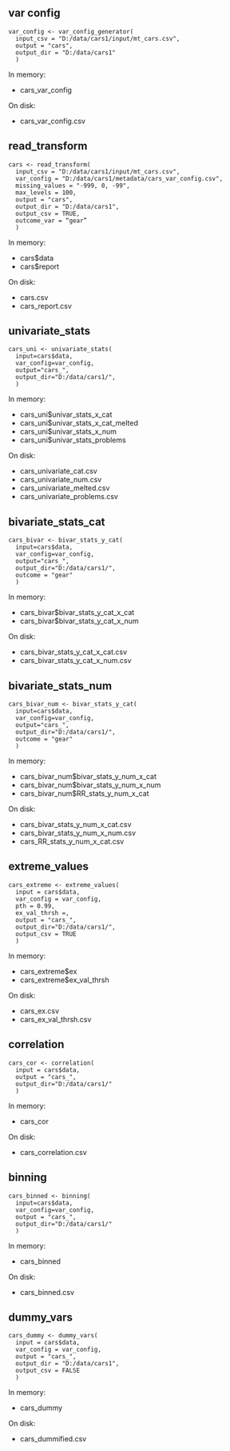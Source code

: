 ## var config
```
var_config <- var_config_generator(
  input_csv = "D:/data/cars1/input/mt_cars.csv",
  output = "cars",
  output_dir = "D:/data/cars1"
  )
```
In memory:
* cars_var_config

On disk:
* cars_var_config.csv

## read_transform
```
cars <- read_transform(
  input_csv = "D:/data/cars1/input/mt_cars.csv",
  var_config = "D:/data/cars1/metadata/cars_var_config.csv",
  missing_values = "-999, 0, -99",
  max_levels = 100,
  output = "cars",
  output_dir = "D:/data/cars1",
  output_csv = TRUE,
  outcome_var = “gear”
  )
```
In memory:
* cars$data
* cars$report

On disk:
* cars.csv
* cars_report.csv

## univariate_stats
```
cars_uni <- univariate_stats(
  input=cars$data,
  var_config=var_config,
  output="cars_",
  output_dir="D:/data/cars1/",
  )  
```
In memory:
* cars_uni$univar_stats_x_cat
* cars_uni$univar_stats_x_cat_melted
* cars_uni$univar_stats_x_num
* cars_uni$univar_stats_problems

On disk:
* cars_univariate_cat.csv
* cars_univariate_num.csv
* cars_univariate_melted.csv
* cars_univariate_problems.csv

## bivariate_stats_cat
```
cars_bivar <- bivar_stats_y_cat(
  input=cars$data,
  var_config=var_config,
  output="cars_",
  output_dir="D:/data/cars1/",
  outcome = "gear"
  )
```

In memory:
* cars_bivar$bivar_stats_y_cat_x_cat
* cars_bivar$bivar_stats_y_cat_x_num

On disk:
* cars_bivar_stats_y_cat_x_cat.csv
* cars_bivar_stats_y_cat_x_num.csv

## bivariate_stats_num
```
cars_bivar_num <- bivar_stats_y_cat(
  input=cars$data,
  var_config=var_config,
  output="cars_",
  output_dir="D:/data/cars1/",
  outcome = "gear"
  )
```  

In memory:
* cars_bivar_num$bivar_stats_y_num_x_cat
* cars_bivar_num$bivar_stats_y_num_x_num
* cars_bivar_num$RR_stats_y_num_x_cat

On disk:
* cars_bivar_stats_y_num_x_cat.csv
* cars_bivar_stats_y_num_x_num.csv
* cars_RR_stats_y_num_x_cat.csv

## extreme_values
```
cars_extreme <- extreme_values(
  input = cars$data,
  var_config = var_config,
  pth = 0.99,
  ex_val_thrsh =,
  output = "cars_",
  output_dir="D:/data/cars1/",
  output_csv = TRUE
  )  
```

In memory:
* cars_extreme$ex
* cars_extreme$ex_val_thrsh

On disk:
* cars_ex.csv
* cars_ex_val_thrsh.csv

## correlation
```
cars_cor <- correlation(
  input = cars$data,
  output = "cars_",
  output_dir="D:/data/cars1/"
  )  
```
In memory:
* cars_cor

On disk:
* cars_correlation.csv

## binning
```
cars_binned <- binning(
  input=cars$data,
  var_config=var_config,
  output = "cars_",
  output_dir="D:/data/cars1/"
  )  
```

In memory:
* cars_binned

On disk:
* cars_binned.csv

## dummy_vars
```
cars_dummy <- dummy_vars(
  input = cars$data,
  var_config = var_config,
  output = "cars_",
  output_dir = "D:/data/cars1",
  output_csv = FALSE
  )
```
In memory:
* cars_dummy

On disk:
* cars_dummified.csv
